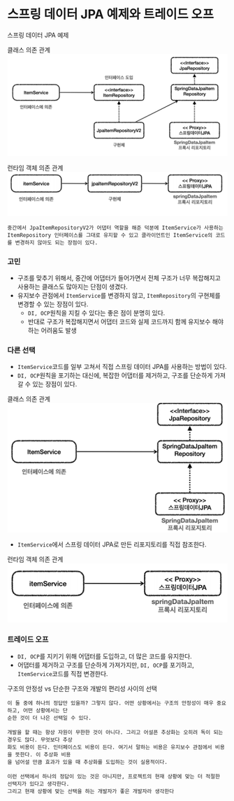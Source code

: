 # 스프링 데이터 JPA 예제와 트레이드 오프

스프링 데이터 JPA 예제 

클래스 의존 관계
![1.png](Image%2F1.png)

런타임 객체 의존 관계 
![2.png](Image%2F2.png)

```text
중간에서 JpaItemRepositoryV2가 어댑터 역할을 해준 덕분에 ItemService가 사용하는
ItemRepository 인터페이스를 그대로 유지할 수 있고 클라이언트인 ItemService의 코드를 변경하지 않아도 되는 장점이 있다.
```

### 고민

- 구조를 맞추기 위해서, 중간에 어댑터가 들어가면서 전체 구조가 너무 복잡해지고 사용하는 클래스도 많아지는 
  단점이 생겼다.
- 유지보수 관점에서 ``ItemService``를 변경하지 않고, ``ItemRepository``의 구현체를 변경할 수 있는 장점이
  있다.
  - ``DI, OCP``원칙을 지킬 수 있다는 좋은 점이 분명히 있다.
  - 반대로 구조가 복잡해지면서 어댑터 코드와 실제 코드까지 함께 유지보수 해야 하는 어려움도 발생

### 다른 선택 

- ``ItemService``코드를 일부 고쳐서 직접 스프링 데이터 JPA를 사용하는 방법이 있다. 
- ``DI, OCP``원칙을 포기하는 대신에, 복잡한 어댑터를 제거하고, 구조를 단순하게 가져갈 수 있는 장점이 있다.

클래스 의존 관계
![3.png](Image%2F3.png)
- ``ItemService``에서 스프링 데이터 JPA로 만든 리포지토리를 직접 참조한다.

런타임 객체 의존 관계 
![4.png](Image%2F4.png)

### 트레이드 오프 

- ``DI, OCP``를 지키기 위해 어댑터를 도입하고, 더 많은 코드를 유지한다.
- 어댑터를 제거하고 구조를 단순하게 가져가지만, ``DI, OCP``를 포기하고, ``ItemService``코드를 직접 변경한다.

구조의 안정성 vs 단순한 구조와 개발의 편리성 사이의 선택
```text
이 둘 중에 하나의 정답만 있을까? 그렇지 않다. 어떤 상황에서는 구조의 안정성이 매우 중요하고, 어떤 상황에서는 단
순한 것이 더 나은 선택일 수 있다.

개발을 할 때는 항상 자원이 무한한 것이 아니다. 그리고 어설픈 추상화는 오히려 독이 되는 경우도 많다. 무엇보다 추상
화도 비용이 든다. 인터페이스도 비용이 든다. 여기서 말하는 비용은 유지보수 관점에서 비용을 뜻한다. 이 추상화 비용
을 넘어설 만큼 효과가 있을 때 추상화를 도입하는 것이 실용적이다.

이런 선택에서 하나의 정답이 있는 것은 아니지만, 프로젝트의 현재 상황에 맞는 더 적절한 선택지가 있다고 생각한다. 
그리고 현재 상황에 맞는 선택을 하는 개발자가 좋은 개발자라 생각한다
```